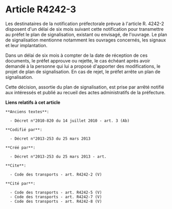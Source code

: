 # Article R4242-3

Les destinataires de la notification préfectorale prévue à l'article R. 4242-2 disposent d'un délai de six mois suivant cette
notification pour transmettre au préfet le plan de signalisation, existant ou envisagé, de l'ouvrage. Le plan de
signalisation mentionne notamment les ouvrages concernés, les signaux et leur implantation. 

Dans un délai de six mois à compter de la date de réception de ces documents, le préfet approuve ou rejette, le cas échéant
après avoir demandé à la personne qui lui a proposé d'apporter des modifications, le projet de plan de signalisation. En cas
de rejet, le préfet arrête un plan de signalisation. 

Cette décision, assortie du plan de signalisation, est prise par arrêté notifié aux intéressés et publié au recueil des actes
administratifs de la préfecture.

**Liens relatifs à cet article**

	**Anciens textes**:

	  - Décret n°2010-820 du 14 juillet 2010 - art. 3 (Ab)

	**Codifié par**:

	  - Décret n°2013-253 du 25 mars 2013

	**Créé par**:

	  - Décret n°2013-253 du 25 mars 2013 - art.

	**Cite**:

	  - Code des transports - art. R4242-2 (V)

	**Cité par**:

	  - Code des transports - art. R4242-5 (V)
	  - Code des transports - art. R4242-7 (V)
	  - Code des transports - art. R4242-8 (V)
